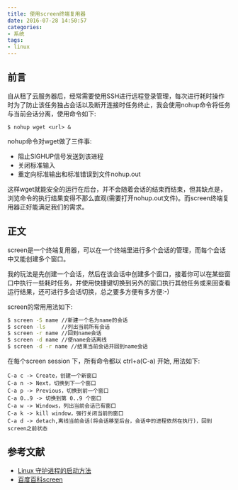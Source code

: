 ```yaml
---
title: 使用screen终端复用器
date: 2016-07-28 14:50:57
categories: 
- 系统
tags:
- linux
---
```


## **前言**
自从租了云服务器后，经常需要使用SSH进行远程登录管理，每次进行耗时操作时为了防止该任务独占会话以及断开连接时任务终止，我会使用nohup命令将任务与当前会话分离，使用命令如下:

	$ nohup wget <url> &

nohup命令对wget做了三件事:

- 阻止SIGHUP信号发送到该进程
- 关闭标准输入
- 重定向标准输出和标准错误到文件nohup.out

这样wget就能安全的运行在后台，并不会随着会话的结束而结束，但其缺点是，浏览命令的执行结果变得不那么直观(需要打开nohup.out文件)。而screen终端复用器正好能满足我们的需求。

<!--more-->
## **正文**
screen是一个终端复用器，可以在一个终端里进行多个会话的管理，而每个会话中又能创建多个窗口。

我的玩法是先创建一个会话，然后在该会话中创建多个窗口，接着你可以在某些窗口中执行一些耗时任务，并使用快捷键切换到另外的窗口执行其他任务或来回查看运行结果，还可进行多会话切换，总之要多方便有多方便:-)

screen的常用用法如下:
```sh
$ screen -S name //新建一个名为name的会话
$ screen -ls     //列出当前所有会话
$ screen -r name //回到name会话
$ screen -d name //使name会话离线
$ screen -d -r name //结束当前会话并回到name会话    
```

在每个screen session 下，所有命令都以 ctrl+a(C-a) 开始, 用法如下:
```
C-a c -> Create，创建一个新窗口
C-a n -> Next，切换到下一个窗口
C-a p -> Previous，切换到前一个窗口
C-a 0..9 -> 切换到第 0..9 个窗口
C-a w -> Windows，列出当前会话已有窗口
C-a k -> kill window，强行关闭当前的窗口
C-a d -> detach,离线当前会话(将会话移至后台，会话中的进程依然在执行)，回到screen之前状态
```

## 参考文献
- [Linux 守护进程的启动方法](http://www.ruanyifeng.com/blog/2016/02/linux-daemon.html?hmsr=toutiao.io&utm_medium=toutiao.io&utm_source=toutiao.io)
- [百度百科screen](http://baike.baidu.com/link?url=eWnNJ4sC7W_5vNDDYIencLCZxBvMaDnUZ0f807V5NILmbfvRlR8eS2AtPXeSzKqZyCI5gyU_T_XRDe8SPOO3QTsW0XGCzYhQvAIp11YPYNi)